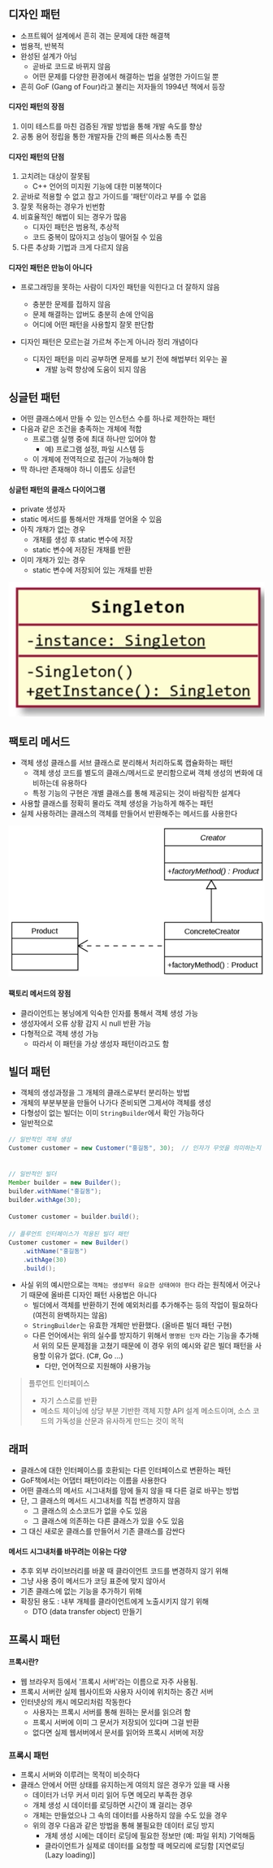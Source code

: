 ## 디자인 패턴

- 소프트웨어 설계에서 흔히 겪는 문제에 대한 해결책
- 범용적, 반복적
- 완성된 설계가 아님
  - 곧바로 코드로 바뀌지 않음
  - 어떤 문제를 다양한 환경에서 해결하는 법을 설명한 가이드일 뿐
- 흔히 GoF (Gang of Four)라고 불리는 저자들의 1994년 책에서 등장

#### 디자인 패턴의 장점

1. 이미 테스트를 마친 검증된 개발 방법을 통해 개발 속도를 향상
2. 공통 용어 정립을 통한 개발자들 간의 빠른 의사소통 촉진

#### 디자인 패턴의 단점

1. 고치려는 대상이 잘못됨
   - C++ 언어의 미지원 기능에 대한 미봉책이다
2. 곧바로 적용할 수 없고 참고 가이드를 '패턴'이라고 부를 수 없음
3. 잘못 적용하는 경우가 빈번함
4. 비효율적인 해법이 되는 경우가 많음
   - 디자인 패턴은 범용적, 추상적
   - 코드 중복이 많아지고 성능이 떨어질 수 있음
5. 다른 추상화 기법과 크게 다르지 않음

#### 디자인 패턴은 만능이 아니다

- 프로그래밍을 못하는 사람이 디자인 패턴을 익힌다고 더 잘하지 않음
  - 충분한 문제를 접하지 않음
  - 문제 해결하는 압버도 충분히 손에 안익음
  - 어디에 어떤 패턴을 사용할지 잘못 판단함

- 디자인 패턴은 모르는걸 가르쳐 주는게 아니라 정리 개념이다
  - 디자인 패턴을 미리 공부하면 문제를 보기 전에 해법부터 외우는 꼴
    - 개발 능력 향상에 도움이 되지 않음



## 싱글턴 패턴

- 어떤 클래스에서 만들 수 있는 인스턴스 수를 하나로 제한하는 패턴
- 다음과 같은 조건을 충족하는 개체에 적합
  - 프로그램 실행 중에 최대 하나만 있어야 함
    - 예) 프로그램 설정, 파일 시스템 등
  - 이 개체에 전역적으로 접근이 가능해야 함
- 딱 하나만 존재해야 하니 이름도 싱글턴

#### 싱글턴 패턴의 클래스 다이어그램

- private 생성자
- static 메서드를 통해서만 개채를 얻어올 수 있음
- 아직 개채가 없는 경우
  - 개채를 생성 후 static 변수에 저장
  - static 변수에 저장된 개채를 반환
- 이미 개채가 있는 경우
  - static 변수에 저장되어 있는 개채를 반환

![singleton](./images/05_2.png)



## 팩토리 메서드

- 객체 생성 클래스를 서브 클래스로 분리해서 처리하도록 캡슐화하는 패턴
  - 객체 생성 코드를 별도의 클래스/메서드로 분리함으로써 객체 생성의 변화에 대비하는데 유용하다
  - 특정 기능의 구현은 개별 클래스를 통해 제공되는 것이 바람직한 설계다
- 사용할 클래스를 정확히 몰라도 객체 생성을 가능하게 해주는 패턴
- 실제 사용하려는 클래스의 객체를 만들어서 반환해주는 메서드를 사용한다

![팩토리 메서드](./images/09_1.png)

#### 팩토리 메서드의 장점

- 클라이언트는 봉닝에게 익숙한 인자를 통해서 객체 생성 가능
- 생성자에서 오류 상황 감지 시 null 반환 가능
- 다형적으로 객체 생성 가능
  - 따라서 이 패턴을 가상 생성자 패턴이라고도 함





## 빌더 패턴

- 객체의 생성과정을 그 개체의 클래스로부터 분리하는 방법
- 개체의 부분부분을 만들어 나가다 준비되면 그제서야 객체를 생성
- 다형성이 없는 빌더는 이미 `StringBuilder`에서 확인 가능하다
- 일반적으로 

```java
// 일반적인 객체 생성
Customer customer = new Customer("홍길동", 30);  // 인자가 무엇을 의미하는지 정확히 알기 어렵다


// 일반적인 빌더 
Member builder = new Builder();
builder.withName("홍길동");
builder.withAge(30);

Customer customer = builder.build();

// 플루언트 인터페이스가 적용된 빌더 패턴
Customer customer = new Builder()
    .withName("홍길동")
    .withAge(30)
    .build();
```

- 사실 위의 예시만으로는 `객체는 생성부터 유요한 상태여야 한다` 라는 원칙에서 어긋나기 때문에 올바른 디자인 패턴 사용법은 아니다
  - 빌더에서 객체를 반환하기 전에 예외처리를 추가해주는 등의 작업이 필요하다 (여전히 완벽하지는 않음)
  - `StringBuilder`는 유효한 개체만 반환했다. (올바른 빌더 패턴 구현)
  - 다른 언어에서는 위의 실수를 방지하기 위해서 `명명된 인자` 라는 기능을 추가해서 위의 모든 문제점을 고쳤기 때문에 이 경우 위의 예시와 같은 빌더 패턴을 사용할 이유가 없다. (C#, Go ...)
    - 다만, 언어적으로 지원해야 사용가능

> 플루언트 인터페이스
>
> - 자기 스스로를 반환
> - 메소드 체이닝에 상당 부분 기반한 객체 지향 API 설계 메소드이며, 소스 코드의 가독성을 산문과 유사하게 만드는 것이 목적



## 래퍼

- 클래스에 대한 인터페이스를 호환되는 다른 인터페이스로 변환하는 패턴
- GoF책에서는 어댑터 패턴이라는 이름을 사용한다
- 어떤 클래스의 메서드 시그내처를 맘에 들지 않을 때 다른 걸로 바꾸는 방법
- 단, 그 클래스의 메서드 시그내처를 직접 변경하지 않음
  - 그 클래스의 소스코드가 없을 수도 있음
  - 그 클래스에 의존하는 다른 클래스가 있을 수도 있음
- 그 대신 새로운 클래스를 만들어서 기존 클래스를 감싼다



#### 메서드 시그내처를 바꾸려는 이유는 다양

- 추후 외부 라이브러리를 바꿀 때 클라이언트 코드를 변경하지 않기 위해
- 그냥 사용 중이 메서드가 코딩 표준에 맞지 않아서
- 기존 클래스에 없는 기능을 추가하기 위해
- 확장된 용도 : 내부 개체를 클라이언트에게 노출시키지 않기 위해
  - DTO (data transfer object) 만들기



## 프록시 패턴

#### 프록시란?

- 웹 브라우저 등에서 '프록시 서버'라는 이름으로 자주 사용됨.
- 프록시 서버란 실제 웹사이트와 사용자 사이에 위치하는 중간 서버
- 인터넷상의 캐시 메모리처럼 작동한다
  - 사용자는 프록시 서버를 통해 원하는 문서를 읽으려 함
  - 프록시 서버에 이미 그 문서가 저장되어 있다며 그걸 반환
  - 없다면 실제 웹서버에서 문서를 읽어와 프록시 서버에 저장

### 프록시 패턴

- 프록시 서버와 이루려는 목적이 비슷하다
- 클래스 안에서 어떤 상태를 유지하는게 여의치 않은 경우가 있을 때 사용
  - 데이터가 너무 커서 미리 읽어 두면 메모리 부족한 경우
  - 개체 생성 시 데이터를 로딩하면 시간이 꽤 걸리는 경우
  - 개체는 만들었으나 그 속의 데이터를 사용하지 않을 수도 있을 경우
  - 위의 경우 다음과 같은 방법을 통해 불필요한 데이터 로딩 방지
    - 개체 생성 시에는 데이터 로딩에 필요한 정보만 (예: 파일 위치) 기억해둠
    - 클라이언트가 실제로 데이터를 요청할 때 메모리에 로딩함 [지연로딩 (Lazy loading)]